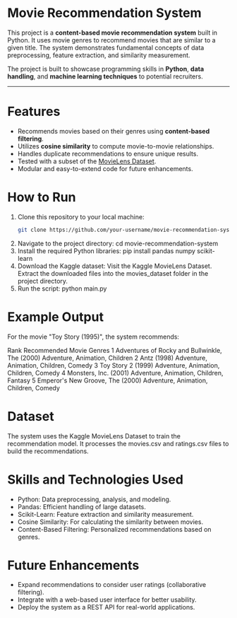 # Movie Recommendation System

This project is a **content-based movie recommendation system** built in Python. It uses movie genres to recommend movies that are similar to a given title. The system demonstrates fundamental concepts of data preprocessing, feature extraction, and similarity measurement.

The project is built to showcase programming skills in **Python**, **data handling**, and **machine learning techniques** to potential recruiters.

---

# Features
- Recommends movies based on their genres using **content-based filtering**.
- Utilizes **cosine similarity** to compute movie-to-movie relationships.
- Handles duplicate recommendations to ensure unique results.
- Tested with a subset of the [MovieLens Dataset](https://www.kaggle.com/datasets/grouplens/movielens-20m-dataset).
- Modular and easy-to-extend code for future enhancements.

# How to Run
1. Clone this repository to your local machine:
   ```bash
   git clone https://github.com/your-username/movie-recommendation-system.git
2. Navigate to the project directory:
    cd movie-recommendation-system
3. Install the required Python libraries:
    pip install pandas numpy scikit-learn
4. Download the Kaggle dataset:
    Visit the Kaggle MovieLens Dataset.
    Extract the downloaded files into the movies_dataset folder in the project directory.
5. Run the script:
    python main.py

# Example Output
For the movie "Toy Story (1995)", the system recommends:

Rank	Recommended Movie	Genres
1	Adventures of Rocky and Bullwinkle, The (2000)	Adventure, Animation, Children
2	Antz (1998)	Adventure, Animation, Children, Comedy
3	Toy Story 2 (1999)	Adventure, Animation, Children, Comedy
4	Monsters, Inc. (2001)	Adventure, Animation, Children, Fantasy
5	Emperor's New Groove, The (2000)	Adventure, Animation, Children, Comedy

# Dataset
The system uses the Kaggle MovieLens Dataset to train the recommendation model. It processes the movies.csv and ratings.csv files to build the recommendations.

# Skills and Technologies Used
- Python: Data preprocessing, analysis, and modeling.
- Pandas: Efficient handling of large datasets.
- Scikit-Learn: Feature extraction and similarity measurement.
- Cosine Similarity: For calculating the similarity between movies.
- Content-Based Filtering: Personalized recommendations based on genres.

# Future Enhancements
- Expand recommendations to consider user ratings (collaborative filtering).
- Integrate with a web-based user interface for better usability.
- Deploy the system as a REST API for real-world applications.